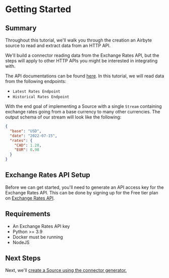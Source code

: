# Getting Started

## Summary

Throughout this tutorial, we'll walk you through the creation an Airbyte source to read and extract data from an HTTP API.

We'll build a connector reading data from the Exchange Rates API, but the steps will apply to other HTTP APIs you might be interested in integrating with.

The API documentations can be found [here](https://exchangeratesapi.io/documentation/).
In this tutorial, we will read data from the following endpoints:

- `Latest Rates Endpoint`
- `Historical Rates Endpoint`

With the end goal of implementing a Source with a single `Stream` containing exchange rates going from a base currency to many other currencies.
The output schema of our stream will look like the following:

```json
{
  "base": "USD",
  "date": "2022-07-15",
  "rates": {
    "CAD": 1.28,
    "EUR": 0.98
  }
}
```

## Exchange Rates API Setup

Before we can get started, you'll need to generate an API access key for the Exchange Rates API.
This can be done by signing up for the Free tier plan on [Exchange Rates API](https://exchangeratesapi.io/).

## Requirements

- An Exchange Rates API key
- Python >= 3.9
- Docker must be running
- NodeJS

## Next Steps

Next, we'll [create a Source using the connector generator.](1-create-source.md)